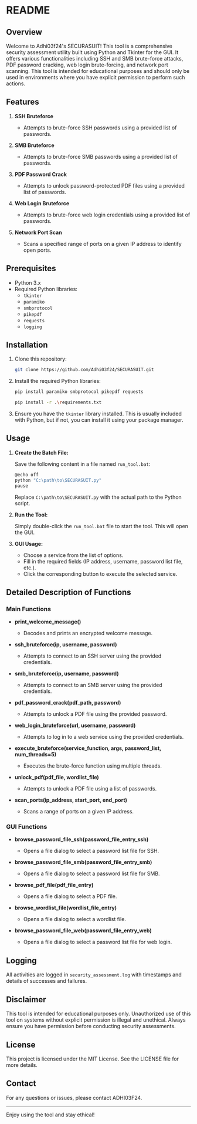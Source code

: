 
# README

## Overview

Welcome to Adhi03f24's SECURASUIT! This tool is a comprehensive security assessment utility built using Python and Tkinter for the GUI. It offers various functionalities including SSH and SMB brute-force attacks, PDF password cracking, web login brute-forcing, and network port scanning. This tool is intended for educational purposes and should only be used in environments where you have explicit permission to perform such actions.

## Features

1. **SSH Bruteforce**
   - Attempts to brute-force SSH passwords using a provided list of passwords.

2. **SMB Bruteforce**
   - Attempts to brute-force SMB passwords using a provided list of passwords.

3. **PDF Password Crack**
   - Attempts to unlock password-protected PDF files using a provided list of passwords.

4. **Web Login Bruteforce**
   - Attempts to brute-force web login credentials using a provided list of passwords.

5. **Network Port Scan**
   - Scans a specified range of ports on a given IP address to identify open ports.

## Prerequisites

- Python 3.x
- Required Python libraries:
  - `tkinter`
  - `paramiko`
  - `smbprotocol`
  - `pikepdf`
  - `requests`
  - `logging`

## Installation

1. Clone this repository:
   ```bash
   git clone https://github.com/Adhi03f24/SECURASUIT.git
   ```

2. Install the required Python libraries:
   ```bash
   pip install paramiko smbprotocol pikepdf requests
   ```
   ```bash
   pip install -r .\requirements.txt
   ```

4. Ensure you have the `tkinter` library installed. This is usually included with Python, but if not, you can install it using your package manager.

## Usage

1. **Create the Batch File:**

   Save the following content in a file named `run_tool.bat`:

   ```bash
   @echo off
   python "C:\path\to\SECURASUIT.py"
   pause
   ```

   Replace `C:\path\to\SECURASUIT.py` with the actual path to the Python script.

2. **Run the Tool:**

   Simply double-click the `run_tool.bat` file to start the tool. This will open the GUI.

3. **GUI Usage:**

   - Choose a service from the list of options.
   - Fill in the required fields (IP address, username, password list file, etc.).
   - Click the corresponding button to execute the selected service.

## Detailed Description of Functions

### Main Functions

- **print_welcome_message()**
  - Decodes and prints an encrypted welcome message.

- **ssh_bruteforce(ip, username, password)**
  - Attempts to connect to an SSH server using the provided credentials.

- **smb_bruteforce(ip, username, password)**
  - Attempts to connect to an SMB server using the provided credentials.

- **pdf_password_crack(pdf_path, password)**
  - Attempts to unlock a PDF file using the provided password.

- **web_login_bruteforce(url, username, password)**
  - Attempts to log in to a web service using the provided credentials.

- **execute_bruteforce(service_function, args, password_list, num_threads=5)**
  - Executes the brute-force function using multiple threads.

- **unlock_pdf(pdf_file, wordlist_file)**
  - Attempts to unlock a PDF file using a list of passwords.

- **scan_ports(ip_address, start_port, end_port)**
  - Scans a range of ports on a given IP address.

### GUI Functions

- **browse_password_file_ssh(password_file_entry_ssh)**
  - Opens a file dialog to select a password list file for SSH.

- **browse_password_file_smb(password_file_entry_smb)**
  - Opens a file dialog to select a password list file for SMB.

- **browse_pdf_file(pdf_file_entry)**
  - Opens a file dialog to select a PDF file.

- **browse_wordlist_file(wordlist_file_entry)**
  - Opens a file dialog to select a wordlist file.

- **browse_password_file_web(password_file_entry_web)**
  - Opens a file dialog to select a password list file for web login.

## Logging

All activities are logged in `security_assessment.log` with timestamps and details of successes and failures.

## Disclaimer

This tool is intended for educational purposes only. Unauthorized use of this tool on systems without explicit permission is illegal and unethical. Always ensure you have permission before conducting security assessments.

## License

This project is licensed under the MIT License. See the LICENSE file for more details.

## Contact

For any questions or issues, please contact ADHI03F24.

---

Enjoy using the tool and stay ethical!
